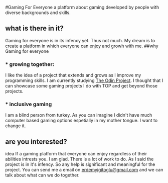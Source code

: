 #Gaming For Everyone
a platform about gaming developed by people with diverse backgrounds and skills. 
## what is there in it?   
Gaming for everyone is in its infency yet. Thus not much. My dream is to create a platform in which everyone can enjoy and growh with me. 
##why Gaming for everyone
### * growing together: 
I like the idea of a project that extends and grows as I improve my programming skills. I am currently studying [The Odin Project](https://www.theodinproject.com/). I thought that I can showcase some gaming projects I do with TOP and get beyond those projects.
### * inclusive gaming
I am a blind person from turkey. As you can imagine I didn't have much computer based gaming options espetially in my mother tongue. I want to change it. 
## are you interested?
idea If a gaming platform that everyone can enjoy regardless of their abilities intrests you. I am glad. There is a lot of work to do. As I said the project is in it's infency. So any help is significant and meaningful for the project. You can send me a email on erdemyigitoglu@gmail.com and we can talk about what can we do together. 
 